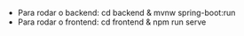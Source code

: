 - Para rodar o backend: cd backend & mvnw spring-boot:run
- Para rodar o frontend: cd frontend & npm run serve